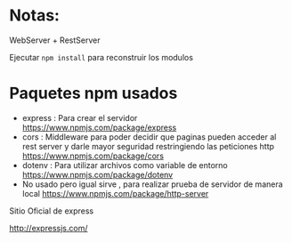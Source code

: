# Notas:

WebServer + RestServer 

Ejecutar ```npm install``` para reconstruir los modulos

# Paquetes npm usados

+ express : Para crear el servidor https://www.npmjs.com/package/express
+ cors : Middleware para poder decidir que paginas pueden acceder al rest server y darle mayor seguridad restringiendo las peticiones http  https://www.npmjs.com/package/cors
+ dotenv : Para utilizar archivos como variable de entorno https://www.npmjs.com/package/dotenv
+ No usado pero igual sirve , para realizar prueba de servidor de manera local https://www.npmjs.com/package/http-server


Sitio Oficial de express 

http://expressjs.com/

